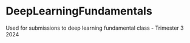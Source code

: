 # DeepLearningFundamentals
Used for submissions to deep learning fundamental class - Trimester 3 2024
